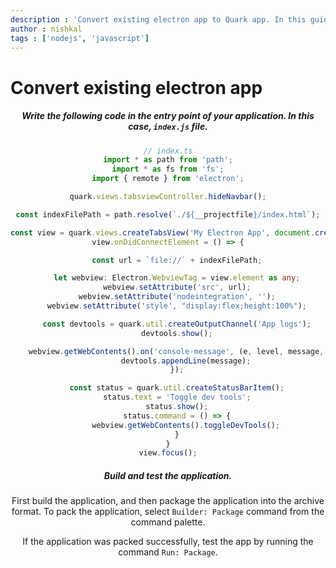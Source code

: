 ```yaml
---
description : 'Convert existing electron app to Quark app. In this guide, we are going to load an existing electron application into a webview and also bundle the application as a Quark applet.'
author : nishkal
tags : ['nodejs', 'javascript']
---
```


# Convert existing electron app

<Header />

##### Write the following code in the entry point of your application. In this case, `index.js` file.
```ts
// index.ts
import * as path from 'path';
import * as fs from 'fs';
import { remote } from 'electron';

quark.views.tabsviewController.hideNavbar();

const indexFilePath = path.resolve(`./${__projectfile}/index.html`);

const view = quark.views.createTabsView('My Electron App', document.createElement('webview'));
view.onDidConnectElement = () => {

    const url = `file://` + indexFilePath;

    let webview: Electron.WebviewTag = view.element as any;
    webview.setAttribute('src', url);
    webview.setAttribute('nodeintegration', '');
    webview.setAttribute('style', "display:flex;height:100%");

    const devtools = quark.util.createOutputChannel('App logs');
    devtools.show();

    webview.getWebContents().on('console-message', (e, level, message, line, sourceId) => {
        devtools.appendLine(message);
    });

    const status = quark.util.createStatusBarItem();
    status.text = 'Toggle dev tools';
    status.show();
    status.command = () => {
        webview.getWebContents().toggleDevTools();
    }
}
view.focus();
```

##### Build and test the application.
First build the application, and then package the application into the archive format. To pack the application, select `Builder: Package` command from the command palette.

If the application was packed successfully, test the app by running the command `Run: Package`.